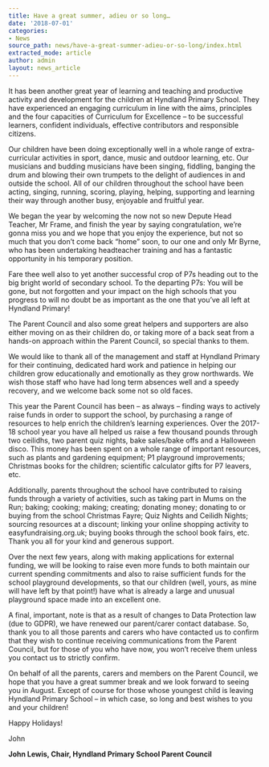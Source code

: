 ```yaml
---
title: Have a great summer, adieu or so long…
date: '2018-07-01'
categories:
- News
source_path: news/have-a-great-summer-adieu-or-so-long/index.html
extracted_mode: article
author: admin
layout: news_article
---
```

It has been another great year of learning and teaching and productive activity and development for the children at Hyndland Primary School. They have experienced an engaging curriculum in line with the aims, principles and the four capacities of Curriculum for Excellence – to be successful learners, confident individuals, effective contributors and responsible citizens.

Our children have been doing exceptionally well in a whole range of extra-curricular activities in sport, dance, music and outdoor learning, etc. Our musicians and budding musicians have been singing, fiddling, banging the drum and blowing their own trumpets to the delight of audiences in and outside the school. All of our children throughout the school have been acting, singing, running, scoring, playing, helping, supporting and learning their way through another busy, enjoyable and fruitful year.

We began the year by welcoming the now not so new Depute Head Teacher, Mr Frame, and finish the year by saying congratulation, we’re gonna miss you and we hope that you enjoy the experience, but not so much that you don’t come back “home” soon, to our one and only Mr Byrne, who has been undertaking headteacher training and has a fantastic opportunity in his temporary position.

Fare thee well also to yet another successful crop of P7s heading out to the big bright world of secondary school. To the departing P7s: You will be gone, but not forgotten and your impact on the high schools that you progress to will no doubt be as important as the one that you’ve all left at Hyndland Primary!

The Parent Council and also some great helpers and supporters are also either moving on as their children do, or taking more of a back seat from a hands-on approach within the Parent Council, so special thanks to them.

We would like to thank all of the management and staff at Hyndland Primary for their continuing, dedicated hard work and patience in helping our children grow educationally and emotionally as they grow northwards. We wish those staff who have had long term absences well and a speedy recovery, and we welcome back some not so old faces.

This year the Parent Council has been – as always – finding ways to actively raise funds in order to support the school, by purchasing a range of resources to help enrich the children’s learning experiences. Over the 2017-18 school year you have all helped us raise a few thousand pounds through two ceilidhs, two parent quiz nights, bake sales/bake offs and a Halloween disco. This money has been spent on a whole range of important resources, such as plants and gardening equipment; P1 playground improvements; Christmas books for the children; scientific calculator gifts for P7 leavers, etc.

Additionally, parents throughout the school have contributed to raising funds through a variety of activities, such as taking part in Mums on the Run; baking; cooking; making; creating; donating money; donating to or buying from the school Christmas Fayre; Quiz Nights and Ceilidh Nights; sourcing resources at a discount; linking your online shopping activity to easyfundraising.org.uk; buying books through the school book fairs, etc. Thank you all for your kind and generous support.

Over the next few years, along with making applications for external funding, we will be looking to raise even more funds to both maintain our current spending commitments and also to raise sufficient funds for the school playground developments, so that our children (well, yours, as mine will have left by that point!) have what is already a large and unusual playground space made into an excellent one.

A final, important, note is that as a result of changes to Data Protection law (due to GDPR), we have renewed our parent/carer contact database. So, thank you to all those parents and carers who have contacted us to confirm that they wish to continue receiving communications from the Parent Council, but for those of you who have now, you won’t receive them unless you contact us to strictly confirm.

On behalf of all the parents, carers and members on the Parent Council, we hope that you have a great summer break and we look forward to seeing you in August. Except of course for those whose youngest child is leaving Hyndland Primary School – in which case, so long and best wishes to you and your children!

Happy Holidays!

John

**John Lewis, Chair, Hyndland Primary School Parent Council**
